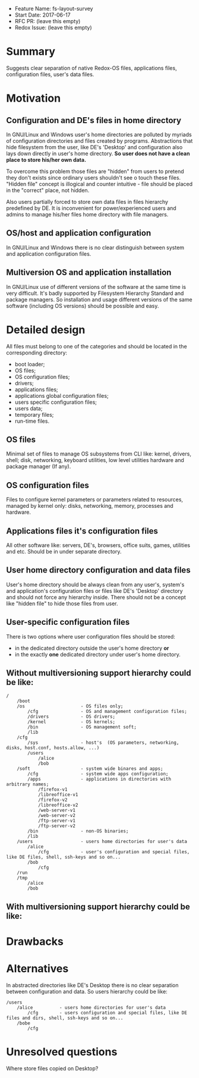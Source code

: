 - Feature Name: fs-layout-survey
- Start Date: 2017-06-17
- RFC PR: (leave this empty)
- Redox Issue: (leave this empty)

# Summary
[summary]: #summary
Suggests clear separation of native Redox-OS files, applications files, configuration files, user's data files.

# Motivation
[motivation]: #motivation
## Configuration and DE's files in home directory
In GNU/Linux and Windows user's home directories are polluted by myriads of configuration directories and files created
by programs.
Abstractions that hide filesystem from the user, like DE's 'Desktop' and configuration also lays down directly 
in user's home directory.
**So user does not have a clean place to store his/her own data.**

To overcome this problem those files are "hidden" from users to pretend they don't exists since ordinary users shouldn't see o touch these files.
"Hidden file" concept is illogical and counter intuitive - file should be placed in the "correct" place, not hidden.

Also users partially forced to store own data files in files hierarchy predefined by DE.
It is inconvenient for power/experienced users and admins to manage his/her files home directory with file managers.

## OS/host and application configuration
In GNU/Linux and Windows there is no clear distinguish between system and application configuration files.

## Multiversion OS and application installation
In GNU/Linux  use of different versions of the software at the same time is very difficult.
It's badly supported by Filesystem Hierarchy Standard and package managers.
So installation and usage different versions of the same software (including OS versions) should be possible and easy.

# Detailed design
[design]: #detailed-design
All files must belong to one of the categories and should be located in the corresponding directory:
- boot loader;
- OS files;
- OS configuration files;
- drivers;
- applications files; 
- applications global configuration files; 
- users specific configuration files;
- users data;
- temporary files;
- run-time files.

## OS files
Minimal set of files to manage OS subsystems from CLI like: kernel, drivers, shell; disk, networking, keyboard utilities,
low level utilities hardware and package manager (If any).

## OS configuration files
Files to configure kernel parameters or parameters related to resources, managed by kernel only: disks, networking, memory, processes and hardware.

## Applications files it's configuration files
All other software like: servers, DE's, browsers, office suits, games, utilities and etc.
Should be in under separate directory.

## User home directory configuration and data files
User's home directory should be always clean from any user's, system's and application's configuration files or files like DE's 'Desktop' directory and should not force any hierarchy inside.
There should not be a concept like "hidden file" to hide those files from user.

## User-specific  configuration files
There is two options where user configuration files should be stored:
- in the dedicated directory outside the user's home directory **or**
- in the exactly **one** dedicated directory under user's home directory.

## Without multiversioning support hierarchy could be like:
```
/
    /boot
    /os                     - OS files only;
        /cfg                - OS and management configuration files;
        /drivers            - OS drivers;
        /kernel             - OS kernels;
        /bin                - OS management soft;
        /lib
    /cfg
        /sys                - host's  (OS parameters, networking, disks, host.conf, hosts.allow, ...)
        /users              
            /alice
            /bob
    /soft                   - system wide binares and apps;
        /cfg                - system wide apps configuration;
        /apps               - applications in directories with arbitrary names;
            /firefox-v1
            /libreoffice-v1
            /firefox-v2
            /libreoffice-v2
            /web-server-v1
            /web-server-v2
            /ftp-server-v1
            /ftp-server-v2
        /bin                - non-OS binaries;
        /lib
    /users                  - users home directories for user's data
        /alice
            /cfg            - user's configuration and special files, like DE files, shell, ssh-keys and so on...
        /bob
            /cfg            
    /run
    /tmp
        /alice
        /bob
```
## With multiversioning support hierarchy could be like:

# Drawbacks
[drawbacks]: #drawbacks


# Alternatives
[alternatives]: #alternatives
In abstracted directories like DE's Desktop there is no clear separation between configuration and data.
So users hierarchy could be like:
```
/users                  
    /alice          - users home directories for user's data
        /cfg        - users configuration and special files, like DE files and dirs, shell, ssh-keys and so on...
    /bobe
        /cfg        

```
# Unresolved questions
[unresolved]: #unresolved-questions

Where store files copied on Desktop?
